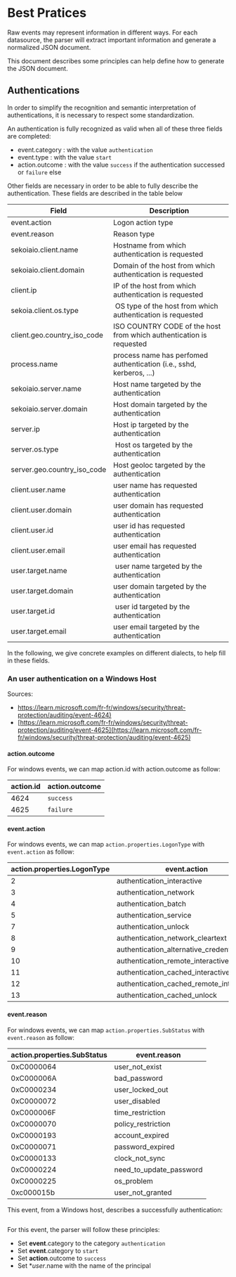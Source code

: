 # Best Pratices

Raw events may represent information in different ways. For each datasource, the parser will extract important information and generate a normalized JSON document.

This document describes some principles can help define how to generate the JSON document.


## Authentications

In order to simplify the recognition and semantic interpretation of authentications, it is necessary to respect some standardization.

An authentication is fully recognized as valid when all of these three fields are completed:
- event.category : with the value `authentication`
- event.type : with the value `start`
- action.outcome : with the value `success` if the authentication successed or `failure` else

Other fields are necessary in order to be able to fully describe the authentication. These fields are described in the table below

| Field                       | Description                                                          |
| --------------------------- | -------------------------------------------------------------------- |
| event.action                | Logon action type                                                    |
| event.reason                | Reason type                                                          |
| sekoiaio.client.name        | Hostname from which authentication is requested                      |
| sekoiaio.client.domain      | Domain of the host from which authentication is requested            |
| client.ip                   | IP of the host from which authentication is requested                |
| sekoia.client.os.type       | OS type of the host from which authentication is requested           |
| client.geo.country_iso_code | ISO COUNTRY CODE of the host from which authentication is requested  |
| process.name                | process name has perfomed authentication (i.e., sshd, kerberos, ...) |
| sekoiaio.server.name        | Host name  targeted by the authentication                            |
| sekoiaio.server.domain      | Host domain targeted by the authentication                           |
| server.ip                   | Host ip targeted by the authentication                               |
| server.os.type              | Host os targeted by the authentication                               |
| server.geo.country_iso_code | Host geoloc targeted by the authentication                           |
| client.user.name            | user name has requested authentication                               |
| client.user.domain          | user domain has requested authentication                             |
| client.user.id              | user id has requested authentication                                 |
| client.user.email           | user email has requested authentication                              |
| user.target.name            | user name targeted by the authentication                             |
| user.target.domain          | user domain targeted by the authentication                           |
| user.target.id              | user id targeted by the authentication                               |
| user.target.email           | user email targeted by the authentication                            |

In the following, we give concrete examples on different dialects, to help fill in these fields.


### An user authentication on a Windows Host
Sources:
- [https://learn.microsoft.com/fr-fr/windows/security/threat-protection/auditing/event-4624)](https://learn.microsoft.com/fr-fr/windows/security/threat-protection/auditing/event-4624)
- [https://learn.microsoft.com/fr-fr/windows/security/threat-protection/auditing/event-4625](https://learn.microsoft.com/fr-fr/windows/security/threat-protection/auditing/event-4625)

#### action.outcome
For windows events, we can map action.id with action.outcome as follow:

| action.id | action.outcome |
| --------- | -------------- |
| 4624      | `success`      |
| 4625      | `failure`      |

#### event.action
For windows events, we can map `action.properties.LogonType` with `event.action` as follow:

| action.properties.LogonType | event.action                             |
| --------------------------- | ---------------------------------------- |
| 2	                          | authentication_interactive               |
| 3	                          | authentication_network                   |
| 4	                          | authentication_batch                     |
| 5	                          | authentication_service                   |
| 7	                          | authentication_unlock                    |
| 8	                          | authentication_network_cleartext         |
| 9	                          | authentication_alternative_credentials   |
| 10                          | authentication_remote_interactive        |
| 11                          | authentication_cached_interactive        |
| 12                          | authentication_cached_remote_interactive |
| 13                          | authentication_cached_unlock             |

#### event.reason
For windows events, we can map `action.properties.SubStatus` with `event.reason` as follow:

| action.properties.SubStatus | event.reason                             |
| --------------------------- | ---------------------------------------- |
| 0xC0000064                  | user_not_exist                           |
| 0xC000006A                  |	bad_password                             |
| 0xC0000234                  |	user_locked_out                          |
| 0xC0000072                  |	user_disabled                            |
| 0xC000006F                  |	time_restriction                         |
| 0xC0000070                  |	policy_restriction                       |
| 0xC0000193                  |	account_expired                          |
| 0xC0000071                  |	password_expired                         |
| 0xC0000133                  |	clock_not_sync                           |
| 0xC0000224                  |	need_to_update_password                  |
| 0xC0000225                  |	os_problem                               |
| 0xc000015b                  |	user_not_granted                         |


This event, from a Windows host, describes a successfully authentication:

```

```

For this event, the parser will follow these principles:

- Set **event**.category to the category `authentication`
- Set **event**.category to `start`
- Set **action**.outcome to `success`
- Set **user*.name with the name of the principal
